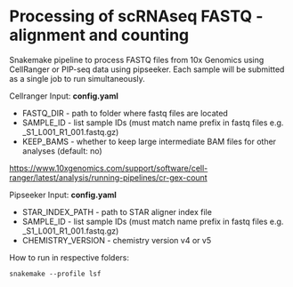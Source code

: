 # Processing of scRNAseq FASTQ - alignment and counting
Snakemake pipeline to process FASTQ files from 10x Genomics using CellRanger or PIP-seq data using pipseeker. Each sample will be submitted as a single job to run simultaneously.

Cellranger Input:
**config.yaml**
* FASTQ_DIR - path to folder where fastq files are located
* SAMPLE_ID - list sample IDs (must match name prefix in fastq files e.g. <sample1>_S1_L001_R1_001.fastq.gz)
* KEEP_BAMS - whether to keep large intermediate BAM files for other analyses (default: no)

https://www.10xgenomics.com/support/software/cell-ranger/latest/analysis/running-pipelines/cr-gex-count

Pipseeker Input:
**config.yaml**
* STAR_INDEX_PATH - path to STAR aligner index file
* SAMPLE_ID - list sample IDs (must match name prefix in fastq files e.g. <sample1>_S1_L001_R1_001.fastq.gz)
* CHEMISTRY_VERSION - chemistry version v4 or v5

How to run in respective folders:

```snakemake --profile lsf```
